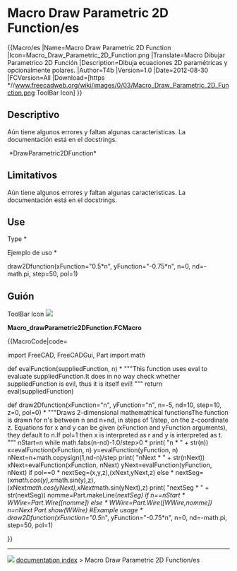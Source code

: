 # Macro Draw Parametric 2D Function/es
{{Macro/es
|Name=Macro Draw Parametric 2D Function
|Icon=Macro_Draw_Parametric_2D_Function.png
|Translate=Macro Dibujar Parametrico 2D Función
|Description=Dibuja ecuaciones 2D paramétricas y opcionalmente polares.
|Author=T4b
|Version=1.0
|Date=2012-08-30
|FCVersion=All
|Download=[https   *//www.freecadweb.org/wiki/images/0/03/Macro_Draw_Parametric_2D_Function.png ToolBar Icon]
}}

## Descriptivo

Aún tiene algunos errores y faltan algunas caracteristicas. La documentación está en el docstrings.

<img alt="" src=images/Macro_drawParametric2Dfunction.png  style="width   *480px;">
*DrawParametric2DFunction*

## Limitativos

Aún tiene algunos errores y faltan algunas caracteristicas. La documentación está en el docstrings.


<div class="mw-translate-fuzzy">

## Use

Type    *


</div>

Ejemplo de uso   *

draw2Dfunction(xFunction=\"0.5\*n\", yFunction=\"-0.75\*n\", n=0, nd=-math.pi, step=50, pol=1)

## Guión

ToolBar Icon ![](images/Macro_Draw_Parametric_2D_Function.png )

**Macro\_drawParametric2DFunction.FCMacro**


{{MacroCode|code=

import FreeCAD, FreeCADGui, Part
import math

def evalFunction(suppliedFunction, n)   *
    """This function uses eval to evaluate suppliedFunction.It does in no way check whether suppliedFunction is evil, thus it is itself evil!
    """
    return eval(suppliedFunction)

def draw2Dfunction(xFunction="n", yFunction="n", n=-5, nd=10, step=10, z=0, pol=0)   *
    """Draws 2-dimensional mathemathical functionsThe function is drawn for n's between n and n+nd, in steps of 1/step, on the z-coordinate z.
    Equations for x and y can be given (xFunction and yFunction arguments), they default to n.If pol=1 then x is interpreted as r and y is interpreted as t.
    """
    nStart=n
    while math.fabs(n-nd)-1.0/step>0   *
        print( "n   * " + str(n))
        x=evalFunction(xFunction, n)
        y=evalFunction(yFunction, n)
        nNext=n+math.copysign(1,nd-n)/step 
        print( "nNext   * " + str(nNext))
        xNext=evalFunction(xFunction, nNext)
        yNext=evalFunction(yFunction, nNext)
        if pol==0   *
            nextSeg=(x,y,z),(xNext,yNext,z)
        else   *
            nextSeg=(x*math.cos(y),x*math.sin(y),z),(xNext*math.cos(yNext),xNext*math.sin(yNext),z)
        print( "nextSeg   * " + str(nextSeg))
        nomme=Part.makeLine(*nextSeg)
        if n==nStart   *
            WWire=Part.Wire([nomme])
        else   *
            WWire=Part.Wire([WWire,nomme])
        n=nNext
    Part.show(WWire)
#Example usage   *
draw2Dfunction(xFunction="0.5*n", yFunction="-0.75*n", n=0, nd=-math.pi, step=50, pol=1)

}}



---
![](images/Right_arrow.png) [documentation index](../README.md) > Macro Draw Parametric 2D Function/es
